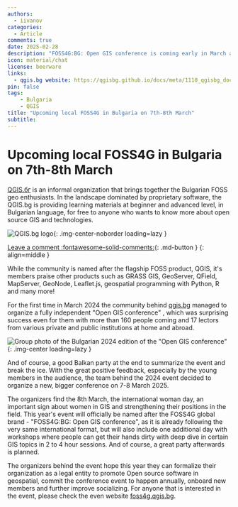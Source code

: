 ```yaml
---
authors:
  - iivanov
categories:
  - Article
comments: true
date: 2025-02-28
description: "FOSS4G:BG: Open GIS conference is coming early in March as a local FOSS4G event in Bulgaria organized by the QGIS.bg community. The event will span in two days, having a day with workshops with deep dive in different topics and a second day with conference presentations. "
icon: material/chat
license: beerware
links:
  - qgis.bg website: https://qgisbg.github.io/docs/meta/1110_qgisbg_docs_setup_windows/
pin: false
tags:
    - Bulgaria
    - QGIS
title: "Upcoming local FOSS4G in Bulgaria on 7th-8th March"
subtitle:
---
```


# Upcoming local FOSS4G in Bulgaria on 7th-8th March

[QGIS.бг](https://qgis.bg/) is an informal organization that brings together the Bulgarian FOSS geo enthusiasts. In the landscape dominated by proprietary software, the QGIS.bg is providing learning materials at beginner and advanced level, in Bulgarian language, for free to anyone who wants to know more about open source GIS and technologies.

![QGIS.bg logo](https://cdn.geotribu.fr/img/articles-blog-rdp/articles/2025/foss4g-bg/qgis3_text_bg.webp){: .img-center-noborder loading=lazy }

<!-- more -->

[Leave a comment :fontawesome-solid-comments:](#__comments "Go to comments"){: .md-button }
{: align=middle }

While the community is named after the flagship FOSS product, QGIS, it's members praise other products such as GRASS GIS, GeoServer, QField, MapServer, GeoNode, Leaflet.js, geospatial programming with Python, R and many more!

For the first time in March 2024 the community behind [qgis.bg](https://qgis.bg/) managed to organize a fully independent "Open GIS conference" , which was surprising success even for them with more than 160 people coming and 17 lectors from various private and public institutions at home and abroad.

![Group photo of the Bulgarian 2024 edition of the "Open GIS conference"](https://cdn.geotribu.fr/img/articles-blog-rdp/articles/2025/foss4g-bg/qgis_bg_2024_group_picture.webp){: .img-center loading=lazy }

And of course, a good Balkan party at the end to summarize the event and break the ice. With the great positive feedback, especially by the young members in the audience, the team behind the 2024 event decided to organize a new, bigger conference on 7-8 March 2025.

The organizers find the 8th March, the international woman day, an important sign about women in GIS and strengthening their positions in the field. This year's event will officially be named after the FOSS4G global brand - "FOSS4G:BG: Open GIS conference", as it is already following the very same international format, but will also include one additional day with workshops where people can get their hands dirty with deep dive in certain GIS topics in 2 to 4 hour sessions. And of course, a great party afterwards is planned.

The organizers behind the event hope this year they can formalize their organization as a legal entity to promote Open source software in geospatial, commit the conference event to happen annually, onboard new members and further improve socializing. For anyone that is interested in the event, please check the even website [foss4g.qgis.bg](https://foss4g.qgis.bg).
